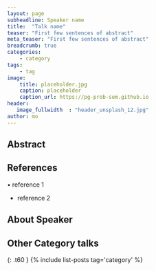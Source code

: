 ```yaml
---
layout: page
subheadline: Speaker name
title:  "Talk name"
teaser: "First few sentences of abstract"
meta_teaser: "First few sentences of abstract"
breadcrumb: true
categories:
    - category
tags:
    - tag
image:
    title: placeholder.jpg
    caption: placeholder
    caption_url: https://pg-prob-sem.github.io
header:
   image_fullwidth  : "header_unsplash_12.jpg"
author: mo
---
```


## Abstract

## References

• reference 1
* reference 2

## About Speaker


## Other Category talks
{: .t60 }
{% include list-posts tag='category' %}



